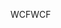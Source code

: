 <span data-ttu-id="0a8f0-101">WCF</span><span class="sxs-lookup"><span data-stu-id="0a8f0-101">WCF</span></span>